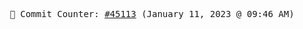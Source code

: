 <p align="center">
    <samp>
        📮 Commit Counter: <a href="https://github.com/Javascript-void0/Javascript-void0/commits/main">#45113</a> (January 11, 2023 @ 09:46 AM)
    </samp>
</p>